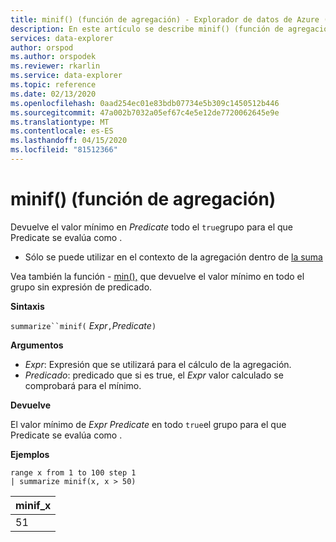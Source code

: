 ```yaml
---
title: minif() (función de agregación) - Explorador de datos de Azure ( Azure Data Explorer) Microsoft Docs
description: En este artículo se describe minif() (función de agregación) en Azure Data Explorer.
services: data-explorer
author: orspod
ms.author: orspodek
ms.reviewer: rkarlin
ms.service: data-explorer
ms.topic: reference
ms.date: 02/13/2020
ms.openlocfilehash: 0aad254ec01e83bdb07734e5b309c1450512b446
ms.sourcegitcommit: 47a002b7032a05ef67c4e5e12de7720062645e9e
ms.translationtype: MT
ms.contentlocale: es-ES
ms.lasthandoff: 04/15/2020
ms.locfileid: "81512366"
---
```

# <a name="minif-aggregation-function"></a>minif() (función de agregación)

Devuelve el valor mínimo en *Predicate* todo el `true`grupo para el que Predicate se evalúa como .

* Sólo se puede utilizar en el contexto de la agregación dentro de [la suma](summarizeoperator.md)

Vea también la función - [min(),](min-aggfunction.md) que devuelve el valor mínimo en todo el grupo sin expresión de predicado.

**Sintaxis**

`summarize``minif(` *Expr*`,`*Predicate*`)`

**Argumentos**

* *Expr*: Expresión que se utilizará para el cálculo de la agregación.
* *Predicado*: predicado que si es true, el *Expr* valor calculado se comprobará para el mínimo.

**Devuelve**

El valor mínimo de *Expr* *Predicate* en todo `true`el grupo para el que Predicate se evalúa como .

**Ejemplos**

```kusto
range x from 1 to 100 step 1
| summarize minif(x, x > 50)
```

|minif_x|
|---|
|51|